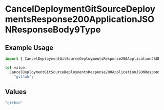 # CancelDeploymentGitSourceDeploymentsResponse200ApplicationJSONResponseBody9Type

## Example Usage

```typescript
import { CancelDeploymentGitSourceDeploymentsResponse200ApplicationJSONResponseBody9Type } from "@vercel/sdk/models/canceldeploymentop.js";

let value:
  CancelDeploymentGitSourceDeploymentsResponse200ApplicationJSONResponseBody9Type =
    "github";
```

## Values

```typescript
"github"
```